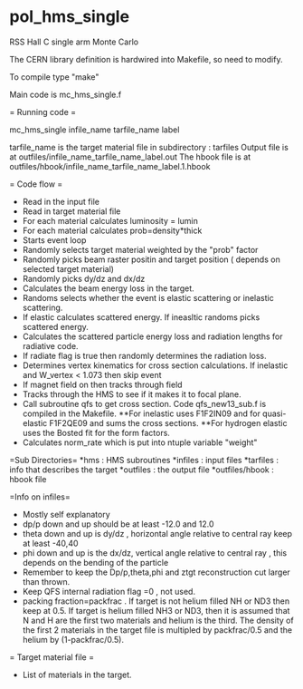 pol_hms_single
==============

RSS Hall C single arm Monte Carlo 

The CERN library definition is hardwired into Makefile, so
need to modify.

To compile type "make"

Main code is mc_hms_single.f

= Running code =

mc_hms_single   infile_name   tarfile_name label

tarfile_name is the target material file in subdirectory : tarfiles
Output file is at outfiles/infile_name_tarfile_name_label.out 
The hbook file is at outfiles/hbook/infile_name_tarfile_name_label.1.hbook 

= Code flow =
* Read in the input file
* Read in target material file
* For each material calculates luminosity = lumin  
*  For each material calculates prob=density*thick
* Starts event loop
* Randomly selects target material weighted by the "prob" factor
* Randomly picks beam raster positin and target position ( depends on selected target material)
* Randomly picks dy/dz and dx/dz
* Calculates the beam energy loss in the target.
* Randoms selects whether the event is elastic scattering or inelastic scattering.
* If elastic calculates scattered energy. If ineasltic randoms picks scattered energy.
* Calculates the scattered particle energy loss and  radiation lengths for radiative code.  
* If radiate flag is true then randomly determines the radiation loss.
* Determines vertex kinematics for cross section calculations. If inelastic 
  and W_vertex < 1.073 then skip event
* If magnet field on then tracks through field
* Tracks through the HMS to see if it makes it to focal plane.
* Call subroutine qfs to get cross section. Code qfs_new13_sub.f is compiled in the Makefile.
**For inelastic uses F1F2IN09 and for quasi-elastic F1F2QE09 and sums the cross sections.
**For hydrogen elastic uses the Bosted fit for the form factors.
* Calculates norm_rate which is put into ntuple variable "weight"


=Sub Directories=
*hms  : HMS subroutines
*infiles : input files
*tarfiles : info that describes the target
*outfiles : the output file 
*outfiles/hbook : hbook file

=Info on infiles=
* Mostly self explanatory
* dp/p down and up should be at least -12.0 and 12.0 
* theta down and up is dy/dz , horizontal angle relative to central ray keep at least -40,40
* phi down and up is the dx/dz, vertical angle relative to central ray , this depends on the bending of the particle
* Remember to keep the Dp/p,theta,phi and ztgt reconstruction cut larger than thrown. 
* Keep QFS internal radiation flag =0 , not used.
* packing fraction=packfrac . If target is not helium filled NH or ND3 
then keep at 0.5. If target is helium filled NH3 or ND3, then 
it is assumed that N and H are the first two materials and helium is
the third. The density of the first 2 materials in the target file is 
multipled  by packfrac/0.5 and the helium by (1-packfrac/0.5).  

= Target material file =
* List of materials in the target.